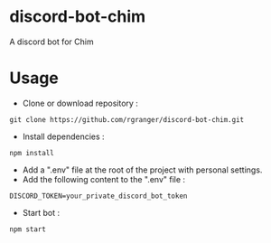 # discord-bot-chim
A discord bot for Chim

# Usage

* Clone or download repository :

`git clone https://github.com/rgranger/discord-bot-chim.git`

* Install dependencies :

`npm install`

* Add a ".env" file at the root of the project with personal settings.
* Add the following content to the ".env" file :

`DISCORD_TOKEN=your_private_discord_bot_token`

* Start bot :

`npm start`
